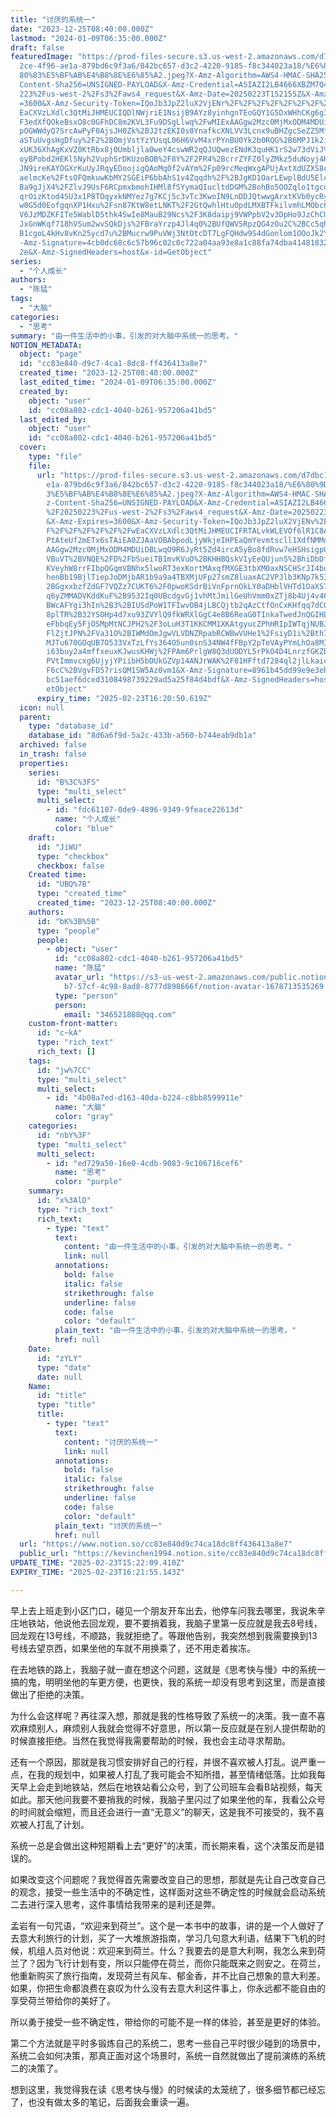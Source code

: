 ```yaml
---
title: "讨厌的系统一"
date: "2023-12-25T08:40:00.000Z"
lastmod: "2024-01-09T06:35:00.000Z"
draft: false
featuredImage: "https://prod-files-secure.s3.us-west-2.amazonaws.com/d7dbc101-8\
  2ce-4f96-ae1a-879bd6c9f3a6/842bc657-d3c2-4220-9185-f8c344023a18/%E6%80%9D%E8%\
  80%83%E5%BF%AB%E4%B8%8E%E6%85%A2.jpeg?X-Amz-Algorithm=AWS4-HMAC-SHA256&X-Amz-\
  Content-Sha256=UNSIGNED-PAYLOAD&X-Amz-Credential=ASIAZI2LB4666XBZM7Q4%2F20250\
  223%2Fus-west-2%2Fs3%2Faws4_request&X-Amz-Date=20250223T152155Z&X-Amz-Expires\
  =3600&X-Amz-Security-Token=IQoJb3JpZ2luX2VjENr%2F%2F%2F%2F%2F%2F%2F%2F%2F%2Fw\
  EaCXVzLXdlc3QtMiJHMEUCIQDlNWjriE1NsijB9AYz8yinhgnTEoGQY1G5DxWHhCKg6gIgNjHZs%2\
  F3edXfQOkeBsxO8c0GFhDC8m2KVL3Fu9DSgLlwq%2FwMIExAAGgw2Mzc0MjMxODM4MDUiDJTL4v7f\
  pOGWWdyQ7SrcAwPyF0AjsJH0Zk%2BJ2tzEKI0s0YnafkcXNLVV3Lcnx9uBHZgcSeZZ5MfMKjK2geS\
  aSTuUvgsHgDfuy%2F2%2BOmjVstYzYUsqL06H6VvM4xrPYnBU0Yk2b0RQG%2B6MPJ1k2iEGgV2DYH\
  xUK36XhAgKxVZ0KtRbx8j0Umbljla0weY4cswWR2qQJUQwezENdK3quHK1rS2w73dViJ%2BNUNCgQ\
  oyBPobd2HEKlSNyh2VuphSrDKUzoBOB%2F8Y%2F2FR4%2BcrrZYFZ0lyZMkz5duNoyj4Kb66cOw6d\
  JN9ireKAYOGXrKuUyJRqyEDoojigQAoMq0f2vAYm%2Fp09rcMeqWxgAPUjAxtXdUZXS8cc84X9ZSo\
  aelmcKe%2FtsOFQmkuwKbMY2SGEiP6bbAhS1v4Zqqdh%2F%2BJgKD1OarLEwplBdU5ElckiL182Mi\
  Ba9gJjX4%2FZlvJ9UsF6RCpmxbmohIHMl8fSYymaQIucltdDGM%2BohBo5OOZqlo1tgcdiySDckoY\
  qrOizKtod4SU3x1P8TOqyxkNMYez7g7KCj5c3vTc3KwoIN9LnDDJQtwwgArxtKVb0ycRyg7bDZOUv\
  w0G5d0EofgqnXP1Hxu%2Fsn87KtW8etLNKT%2F2GtQwhlHtuOpdLMXBTFkilvmhLMObc670GOqUBY\
  V6JzMDZKFITe5WablD5thk4SwIe8MauB29Ncs%2F3K8daipj9VWPpbV2v3DpHo9JzChCUcufdNesl\
  JxGnWKqf718hVSum2wvSQkDjs%2FBraYrzp4Jl4q0%2BUfQWV5RpzQG4zOu2C%2BCc5qhGo95eDhn\
  B1cgoL4kHv8vKn25ycd7u%2BMucrw9PuVWj3NtOtcDT7LgFQHdw9S4dGonlom1OOoJk2Yh5uYpi&X\
  -Amz-Signature=4cb0dc68c6c57b96c02c0c722a04aa93e8a1c88fa74dba4148183226638e32\
  2e&X-Amz-SignedHeaders=host&x-id=GetObject"
series:
  - "个人成长"
authors:
  - "陈猛"
tags:
  - "大脑"
categories:
  - "思考"
summary: "由一件生活中的小事，引发的对大脑中系统一的思考。"
NOTION_METADATA:
  object: "page"
  id: "cc83e840-d9c7-4ca1-8dc8-ff436413a8e7"
  created_time: "2023-12-25T08:40:00.000Z"
  last_edited_time: "2024-01-09T06:35:00.000Z"
  created_by:
    object: "user"
    id: "cc08a802-cdc1-4040-b261-957206a41bd5"
  last_edited_by:
    object: "user"
    id: "cc08a802-cdc1-4040-b261-957206a41bd5"
  cover:
    type: "file"
    file:
      url: "https://prod-files-secure.s3.us-west-2.amazonaws.com/d7dbc101-82ce-4f96-a\
        e1a-879bd6c9f3a6/842bc657-d3c2-4220-9185-f8c344023a18/%E6%80%9D%E8%80%8\
        3%E5%BF%AB%E4%B8%8E%E6%85%A2.jpeg?X-Amz-Algorithm=AWS4-HMAC-SHA256&X-Am\
        z-Content-Sha256=UNSIGNED-PAYLOAD&X-Amz-Credential=ASIAZI2LB466SGI4XOKR\
        %2F20250223%2Fus-west-2%2Fs3%2Faws4_request&X-Amz-Date=20250223T152050Z\
        &X-Amz-Expires=3600&X-Amz-Security-Token=IQoJb3JpZ2luX2VjENv%2F%2F%2F%2\
        F%2F%2F%2F%2F%2F%2FwEaCXVzLXdlc3QtMiJHMEUCIFRTALvkWLEVOf6lR1C8ABe5X1jlb\
        PtAteUf2mETx6sTAiEA0ZJAaVOBAbpodLjyWkjeIHPEaQmYevmtscll1XdfNMMq%2FwMIFB\
        AAGgw2Mzc0MjMxODM4MDUiDBLwqO9R6JyRt5Zd4ircA5yBo8fdRvw7eHSHsigpO3ab76vDz\
        VBuVT%2BVNQE%2FD%2FbSueiTB1mvKVuO%2BKHHBQskVIyEeQUjunS%2BhiDbDfPwedFYBU\
        KVeyhW8rrFIbpQGqmVBNhx5lwoRT3exKortMAxqfMXGE3tbXM0axNSCHSrJI4bu0r8mtATz\
        henBb19BjlTiepJoDMjbAR1b9a9a4TBXMjUFp27smZ8luaxAC2VPJlb3KNp7k5Imb1pxpj%\
        2BGgxxbzfZdGF7VQZz7CUKT6%2F0pwoKSdrBiVnFprnOkLY0aDHblVHTd1OaXS7Qxnd19TA\
        q6yZMMADVKddKuF%2B9532Iq0UBcdgvGj1vhMtJmilGeUhVmm0xZTj8b4Uj4v46kS0cDycs\
        BWcAFYgi3hIn%2B3%2BIUSdPoW1TFIwvOB4jLBCQjtb2qAzCtfOnCxKHfqq7dCOJs1Zcw5S\
        8plTR%2B32YSOHp4d7xu93ZVYlQ9fkWRXlGgC4e8B6ReaG0TInkaTwedJnQGIHLZF0dv6nv\
        eFbbqEy5FjOSMpMtNCJPH2%2F3oLuH3T1KKCMM1XKAtgyucZPhHRIpIWTqjNUBJNcsGnP7x\
        FlZjtJPN%2FVa31O%2BIWMdOmJgwVLVDNZRpabRCWBwVUHe1%2FsiyD1i%2Bth7BMy58Msy\
        MJTu670GOqUB7O533VxTzLfYs364O5un0snS34NW4fFBpY2pTeVAyPYmLhOa8MIV%2BMl9A\
        i63buy2a4mffxeuxKJwusKHWj%2FPAm6PrlgW8Q3dUODYL5rPkO4D4LnrzfGKZb05KqexIe\
        PVtImmvcxg6UjyjYPiibH5bDUkGZVp14ANJrWAK%2F81HFftd7284ql2jlLkaicEu7qbh%2\
        F6cC%2BVgvFD57risQM1SW5Az0vm1&X-Amz-Signature=8961b45dd99e9e3eb17247306\
        bc51aef6dced3108498739229ad5a25f84d4bdf&X-Amz-SignedHeaders=host&x-id=G\
        etObject"
      expiry_time: "2025-02-23T16:20:50.619Z"
  icon: null
  parent:
    type: "database_id"
    database_id: "8d6a6f9d-5a2c-433b-a560-b744eab9db1a"
  archived: false
  in_trash: false
  properties:
    series:
      id: "B%3C%3FS"
      type: "multi_select"
      multi_select:
        - id: "fdc61107-0de9-4896-9349-9feace22613d"
          name: "个人成长"
          color: "blue"
    draft:
      id: "JiWU"
      type: "checkbox"
      checkbox: false
    Created time:
      id: "UBQ%7B"
      type: "created_time"
      created_time: "2023-12-25T08:40:00.000Z"
    authors:
      id: "bK%3B%5B"
      type: "people"
      people:
        - object: "user"
          id: "cc08a802-cdc1-4040-b261-957206a41bd5"
          name: "陈猛"
          avatar_url: "https://s3-us-west-2.amazonaws.com/public.notion-static.com/775523\
            b7-57cf-4c98-8ad8-8777d898666f/notion-avatar-1678713535269.png"
          type: "person"
          person:
            email: "346521888@qq.com"
    custom-front-matter:
      id: "c~kA"
      type: "rich_text"
      rich_text: []
    tags:
      id: "jw%7CC"
      type: "multi_select"
      multi_select:
        - id: "4b08a7ed-d163-40da-b224-c8bb8599911e"
          name: "大脑"
          color: "gray"
    categories:
      id: "nbY%3F"
      type: "multi_select"
      multi_select:
        - id: "ed729a50-16e0-4cdb-9083-9c106716cef6"
          name: "思考"
          color: "purple"
    summary:
      id: "x%3AlD"
      type: "rich_text"
      rich_text:
        - type: "text"
          text:
            content: "由一件生活中的小事，引发的对大脑中系统一的思考。"
            link: null
          annotations:
            bold: false
            italic: false
            strikethrough: false
            underline: false
            code: false
            color: "default"
          plain_text: "由一件生活中的小事，引发的对大脑中系统一的思考。"
          href: null
    Date:
      id: "zYLY"
      type: "date"
      date: null
    Name:
      id: "title"
      type: "title"
      title:
        - type: "text"
          text:
            content: "讨厌的系统一"
            link: null
          annotations:
            bold: false
            italic: false
            strikethrough: false
            underline: false
            code: false
            color: "default"
          plain_text: "讨厌的系统一"
          href: null
  url: "https://www.notion.so/cc83e840d9c74ca18dc8ff436413a8e7"
  public_url: "https://kevinchen1994.notion.site/cc83e840d9c74ca18dc8ff436413a8e7"
UPDATE_TIME: "2025-02-23T15:22:09.410Z"
EXPIRY_TIME: "2025-02-23T16:21:55.143Z"

---
```

<link rel="stylesheet" href="https://cdn.jsdelivr.net/npm/katex@0.16.2/dist/katex.min.css" integrity="sha384-bYdxxUwYipFNohQlHt0bjN/LCpueqWz13HufFEV1SUatKs1cm4L6fFgCi1jT643X" crossorigin="anonymous">


早上去上班走到小区门口，碰见一个朋友开车出去，他停车问我去哪里，我说朱辛庄地铁站，他说他去回龙观，要不要捎着我，我脑子里第一反应就是我去8号线，回龙观在13号线，不顺路，我就拒绝了。等跟他告别，我突然想到我需要换到13号线去望京西，如果坐他的车就不用换乘了，还不用走着挨冻。


在去地铁的路上，我脑子就一直在想这个问题，这就是《思考快与慢》中的系统一搞的鬼，明明坐他的车更方便，也更快，我的系统一却没有思考到这里，而是直接做出了拒绝的决策。


为什么会这样呢？再往深入想，那就是我的性格导致了系统一的决策。我一直不喜欢麻烦别人，麻烦别人我就会觉得不好意思，所以第一反应就是在别人提供帮助的时候直接拒绝。当然在我觉得我需要帮助的时候，我也会主动寻求帮助。


还有一个原因，那就是我习惯安排好自己的行程，并很不喜欢被人打乱。说严重一点，在我的规划中，如果被人打乱了我可能会不知所措，甚至情绪低落。比如我每天早上会走到地铁站，然后在地铁站看公众号，到了公司班车会看B站视频，每天如此。那天他问我要不要捎我的时候，我脑子里闪过了如果坐他的车，我看公众号的时间就会缩短，而且还会进行一直“无意义”的聊天，这是我不可接受的，我不喜欢被人打乱了计划。


系统一总是会做出这种短期看上去“更好”的决策，而长期来看，这个决策反而是错误的。


如果改变这个问题呢？我觉得首先需要改变自己的思想，那就是先让自己改变自己的观念，接受一些生活中的不确定性，这样面对这些不确定性的时候就会启动系统二去进行深入思考，这件事情给我带来的是利还是弊。


孟岩有一句咒语，“欢迎来到荷兰”。这个是一本书中的故事，讲的是一个人做好了去意大利旅行的计划，买了一大堆旅游指南，学习几句意大利语，结果下飞机的时候，机组人员对他说：欢迎来到荷兰。什么？我要去的是意大利啊，我怎么来到荷兰了？因为飞行计划有变，所以只能停在荷兰，而你只能既来之则安之。在荷兰，他重新购买了旅行指南，发现荷兰有风车、郁金香，并不比自己想象的意大利差。如果，你把生命都浪费在哀叹为什么没有去意大利这件事上，你永远都不能自由的享受荷兰带给你的美好了。


所以勇于接受一些不确定性，带给你的可能不是一样的体验，甚至是更好的体验。


第二个方法就是平时多锻炼自己的系统二，思考一些自己平时很少碰到的场景中，系统二会如何决策，那真正面对这个场景时，系统一自然就做出了提前演练的系统二的决策了。


想到这里，我觉得我在读《思考快与慢》的时候读的太笼统了，很多细节都已经忘了，也没有做太多的笔记，后面我会重读一遍。

